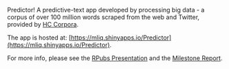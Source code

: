 Predictor! 
A predictive-text app developed by processing big data - a corpus of over 100 million words scraped from the web and Twitter, provided by [HC Corpora](http://www.corpora.heliohost.org/aboutcorpus.html).

The app is hosted at: [https://mliq.shinyapps.io/Predictor](https://mliq.shinyapps.io/Predictor).

For more info, please see the [RPubs Presentation](http://rpubs.com/mliq/49105/) and the [Milestone Report](http://rpubs.com/mliq/Milestone1).
